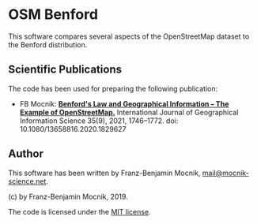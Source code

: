 # OSM Benford

This software compares several aspects of the OpenStreetMap dataset to the Benford distribution.

## Scientific Publications

The code has been used for preparing the following publication:

* FB Mocnik: [**Benford's Law and Geographical Information – The Example of OpenStreetMap.**](http://doi.org/10.1080/13658816.2020.1829627) International Journal of Geographical Information Science 35(9), 2021, 1746–1772. doi: 10.1080/13658816.2020.1829627

## Author

This software has been written by Franz-Benjamin Mocnik, <mail@mocnik-science.net>.

(c) by Franz-Benjamin Mocnik, 2019.

The code is licensed under the [MIT license](https://github.com/mocnik-science/osm-benford/blob/master/LICENSE).
